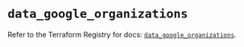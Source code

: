# `data_google_organizations`

Refer to the Terraform Registry for docs: [`data_google_organizations`](https://registry.terraform.io/providers/hashicorp/google/6.40.0/docs/data-sources/organizations).

